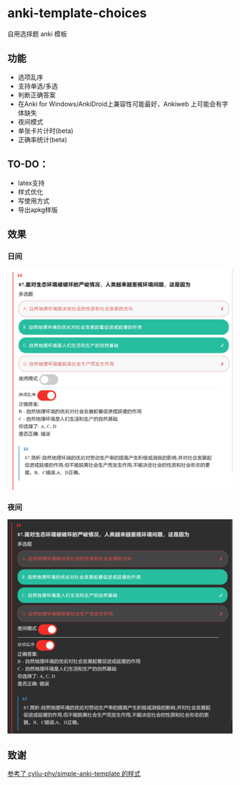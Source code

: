 # anki-template-choices

自用选择题 anki 模板

## 功能

- 选项乱序
- 支持单选/多选
- 判断正确答案
- 在Anki for Windows/AnkiDroid上兼容性可能最好，Ankiweb 上可能会有字体缺失
- 夜间模式
- 单张卡片计时(beta)
- 正确率统计(beta)

## TO-DO：

- latex支持
- 样式优化
- 写使用方式
- 导出apkg样版

## 效果

### 日间

![图片](preview-sun.png)

### 夜间

![图片](preview-night.png)

## 致谢
[参考了 cyliu-phy/simple-anki-template 的样式](https://github.com/cyliu-phy/simple-anki-template)
